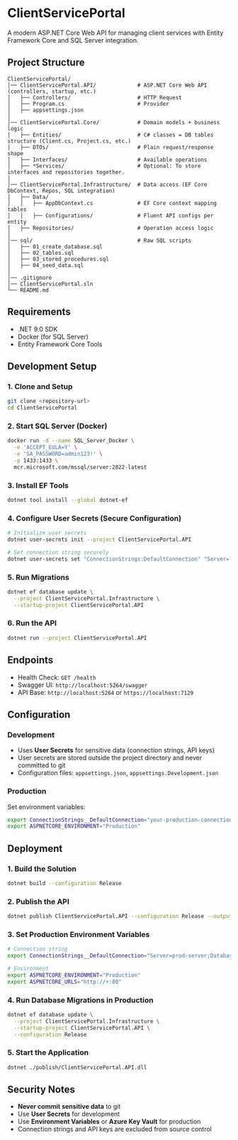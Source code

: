 # ClientServicePortal

A modern ASP.NET Core Web API for managing client services with Entity Framework Core and SQL Server integration.

## Project Structure

```
ClientServicePortal/
│── ClientServicePortal.API/             # ASP.NET Core Web API (controllers, startup, etc.)
│   ├── Controllers/                     # HTTP Request
│   ├── Program.cs                       # Provider
│   ├── appsettings.json
│
│── ClientServicePortal.Core/            # Domain models + business logic
│   ├── Entities/                        # C# classes = DB tables structure (Client.cs, Project.cs, etc.) 
│   ├── DTOs/                            # Plain request/response shape
│   ├── Interfaces/                      # Available operations 
│   ├── *Services/                       # Optional: To store interfaces and repositories together.
│
│── ClientServicePortal.Infrastructure/  # Data access (EF Core DbContext, Repos, SQL integration)
│   ├── Data/
│   │   ├── AppDbContext.cs              # EF Core context mapping tables
│   │   ├── Configurations/              # Fluent API configs per entity
│   ├── Repositories/                    # Operation access logic
│
│── sql/                                 # Raw SQL scripts
│   ├── 01_create_database.sql
│   ├── 02_tables.sql
│   ├── 03_stored_procedures.sql
│   ├── 04_seed_data.sql
│
│── .gitignore
│── ClientServicePortal.sln
└── README.md
```

## Requirements

- .NET 9.0 SDK
- Docker (for SQL Server)
- Entity Framework Core Tools

## Development Setup

### 1. Clone and Setup
```bash
git clone <repository-url>
cd ClientServicePortal
```

### 2. Start SQL Server (Docker)
```bash
docker run -d --name SQL_Server_Docker \
  -e 'ACCEPT_EULA=Y' \
  -e 'SA_PASSWORD=admin123!' \
  -p 1433:1433 \
  mcr.microsoft.com/mssql/server:2022-latest
```

### 3. Install EF Tools
```bash
dotnet tool install --global dotnet-ef
```

### 4. Configure User Secrets (Secure Configuration)
```bash
# Initialize user secrets
dotnet user-secrets init --project ClientServicePortal.API

# Set connection string securely
dotnet user-secrets set "ConnectionStrings:DefaultConnection" "Server=localhost,1433;Database=ClientServicePortal;User Id=sa;Password=admin123!;TrustServerCertificate=True;" --project ClientServicePortal.API
```

### 5. Run Migrations
```bash
dotnet ef database update \
  --project ClientServicePortal.Infrastructure \
  --startup-project ClientServicePortal.API
```

### 6. Run the API
```bash
dotnet run --project ClientServicePortal.API
```

## Endpoints

- Health Check: `GET /health`
- Swagger UI: `http://localhost:5264/swagger`
- API Base: `http://localhost:5264` or `https://localhost:7129`

## Configuration

### Development
- Uses **User Secrets** for sensitive data (connection strings, API keys)
- User secrets are stored outside the project directory and never committed to git
- Configuration files: `appsettings.json`, `appsettings.Development.json`

### Production
Set environment variables:
```bash
export ConnectionStrings__DefaultConnection="your-production-connection-string"
export ASPNETCORE_ENVIRONMENT="Production"
```

## Deployment

### 1. Build the Solution
```bash
dotnet build --configuration Release
```

### 2. Publish the API
```bash
dotnet publish ClientServicePortal.API --configuration Release --output ./publish
```

### 3. Set Production Environment Variables
```bash
# Connection string
export ConnectionStrings__DefaultConnection="Server=prod-server;Database=ClientServicePortal;User Id=prod-user;Password=secure-password;TrustServerCertificate=True;"

# Environment
export ASPNETCORE_ENVIRONMENT="Production"
export ASPNETCORE_URLS="http://+:80"
```

### 4. Run Database Migrations in Production
```bash
dotnet ef database update \
  --project ClientServicePortal.Infrastructure \
  --startup-project ClientServicePortal.API \
  --configuration Release
```

### 5. Start the Application
```bash
dotnet ./publish/ClientServicePortal.API.dll
```

## Security Notes

- **Never commit sensitive data** to git
- Use **User Secrets** for development
- Use **Environment Variables** or **Azure Key Vault** for production
- Connection strings and API keys are excluded from source control
